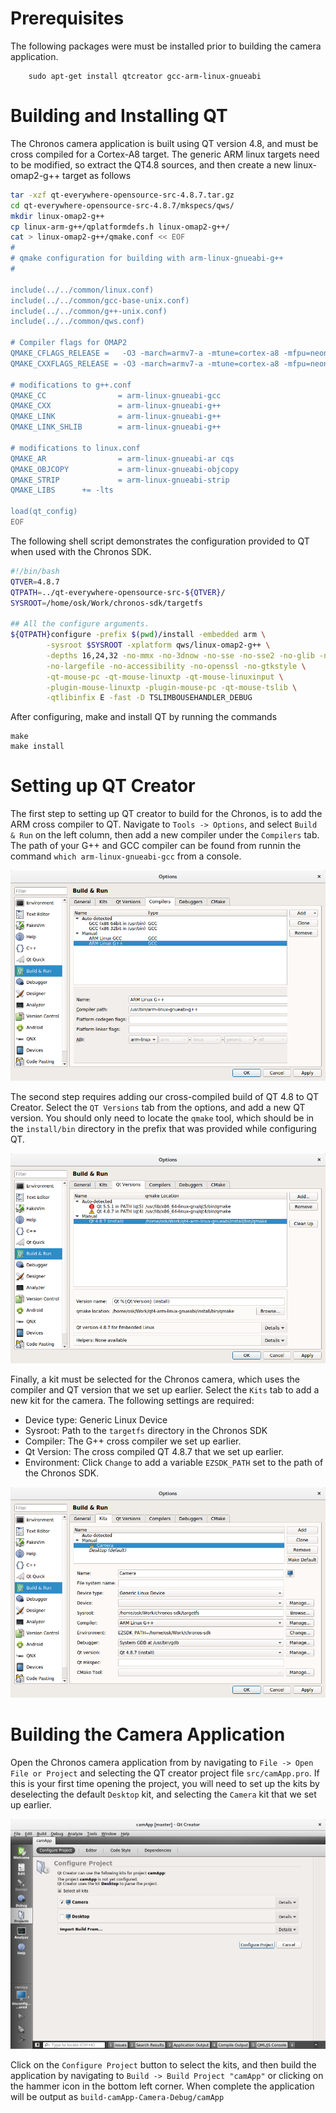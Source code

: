 # Prerequisites
The following packages were must be installed prior to building the camera
application.

```
    sudo apt-get install qtcreator gcc-arm-linux-gnueabi
```

# Building and Installing QT
The Chronos camera application is built using QT version 4.8, and must
be cross compiled for a Cortex-A8 target. The generic ARM linux targets
need to be modified, so extract the QT4.8 sources, and then create a
new linux-omap2-g++ target as follows

```bash
tar -xzf qt-everywhere-opensource-src-4.8.7.tar.gz
cd qt-everywhere-opensource-src-4.8.7/mkspecs/qws/
mkdir linux-omap2-g++
cp linux-arm-g++/qplatformdefs.h linux-omap2-g++/
cat > linux-omap2-g++/qmake.conf << EOF
#
# qmake configuration for building with arm-linux-gnueabi-g++
#

include(../../common/linux.conf)
include(../../common/gcc-base-unix.conf)
include(../../common/g++-unix.conf)
include(../../common/qws.conf)

# Compiler flags for OMAP2
QMAKE_CFLAGS_RELEASE =   -O3 -march=armv7-a -mtune=cortex-a8 -mfpu=neon -mfloat-abi=softfp
QMAKE_CXXFLAGS_RELEASE = -O3 -march=armv7-a -mtune=cortex-a8 -mfpu=neon -mfloat-abi=softfp

# modifications to g++.conf
QMAKE_CC                = arm-linux-gnueabi-gcc
QMAKE_CXX               = arm-linux-gnueabi-g++
QMAKE_LINK              = arm-linux-gnueabi-g++
QMAKE_LINK_SHLIB        = arm-linux-gnueabi-g++

# modifications to linux.conf
QMAKE_AR                = arm-linux-gnueabi-ar cqs
QMAKE_OBJCOPY           = arm-linux-gnueabi-objcopy
QMAKE_STRIP             = arm-linux-gnueabi-strip
QMAKE_LIBS		+= -lts

load(qt_config)
EOF
```


The following shell script
demonstrates the configuration provided to QT when used with the Chronos
SDK.

```bash
#!/bin/bash
QTVER=4.8.7
QTPATH=../qt-everywhere-opensource-src-${QTVER}/
SYSROOT=/home/osk/Work/chronos-sdk/targetfs

## All the configure arguments.
${QTPATH}configure -prefix $(pwd)/install -embedded arm \
        -sysroot $SYSROOT -xplatform qws/linux-omap2-g++ \
        -depths 16,24,32 -no-mmx -no-3dnow -no-sse -no-sse2 -no-glib -no-cups \
        -no-largefile -no-accessibility -no-openssl -no-gtkstyle \
        -qt-mouse-pc -qt-mouse-linuxtp -qt-mouse-linuxinput \
        -plugin-mouse-linuxtp -plugin-mouse-pc -qt-mouse-tslib \
        -qtlibinfix E -fast -D TSLIMBOUSEHANDLER_DEBUG
```

After configuring, make and install QT by running the commands

```
make
make install
```

# Setting up QT Creator
The first step to setting up QT creator to build for the Chronos, is to
add the ARM cross compiler to QT. Navigate to `Tools -> Options`, and select
`Build & Run` on the left column, then add a new compiler under the
`Compilers` tab. The path of your G++ and GCC compiler can be found from
runnin the command `which arm-linux-gnueabi-gcc` from a console.

![QT Creator compiler configuration](/doc/qtcreator_compilers.png)

The second step requires adding our cross-compiled build of QT 4.8 to
QT Creator. Select the `QT Versions` tab from the options, and add a new
QT version. You should only need to locate the `qmake` tool, which should
be in the `install/bin` directory in the prefix that was provided while
configuring QT.

![QT Creator QT version configuration](/doc/qtcreator_qtversion.png)

Finally, a kit must be selected for the Chronos camera, which uses the
compiler and QT version that we set up earlier. Select the `Kits` tab
to add a new kit for the camera. The following settings are required:
* Device type: Generic Linux Device
* Sysroot: Path to the `targetfs` directory in the Chronos SDK
* Compiler: The G++ cross compiler we set up earlier.
* Qt Version: The cross compiled QT 4.8.7 that we set up earlier.
* Environment: Click `Change` to add a variable `EZSDK_PATH` set to the
    path of the Chronos SDK.

![QT Creator QT kit](/doc/qtcreator_kits.png)

# Building the Camera Application
Open the Chronos camera application from by navigating to
`File -> Open File or Project` and selecting the QT creator project
file `src/camApp.pro`. If this is your first time opening the
project, you will need to set up the kits by deselecting the default
`Desktop` kit, and selecting the `Camera` kit that we set up earlier.

![QT Creator project configuration](/doc/qtcreator_project.png)

Click on the  `Configure Project` button to select the kits, and then
build the application by navigating to `Build -> Build Project "camApp"`
or clicking on the hammer icon in the bottom left corner. When complete
the application will be output as `build-camApp-Camera-Debug/camApp`

